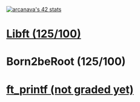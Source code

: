 [![arcanava's 42 stats](https://badge.mediaplus.ma/darkgray/arcanava?1337Badge=off&UM6P=off)](https://profile.intra.42.fr/users/arcanava)

# [Libft (125/100)](https://github.com/arzelcm/Libft)
# Born2beRoot (125/100)
# [ft_printf (not graded yet)](https://github.com/arzelcm/ft_printf)

